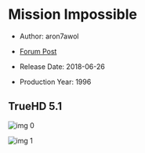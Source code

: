 # Mission Impossible

* Author: aron7awol

* [Forum Post](https://www.avsforum.com/threads/bass-eq-for-filtered-movies.2995212/post-57322644)

* Release Date: 2018-06-26
* Production Year: 1996

## TrueHD 5.1

![img 0](https://i.imgur.com/uBIpJ5I.jpg)

![img 1](https://i.imgur.com/3DgTGac.jpg)


